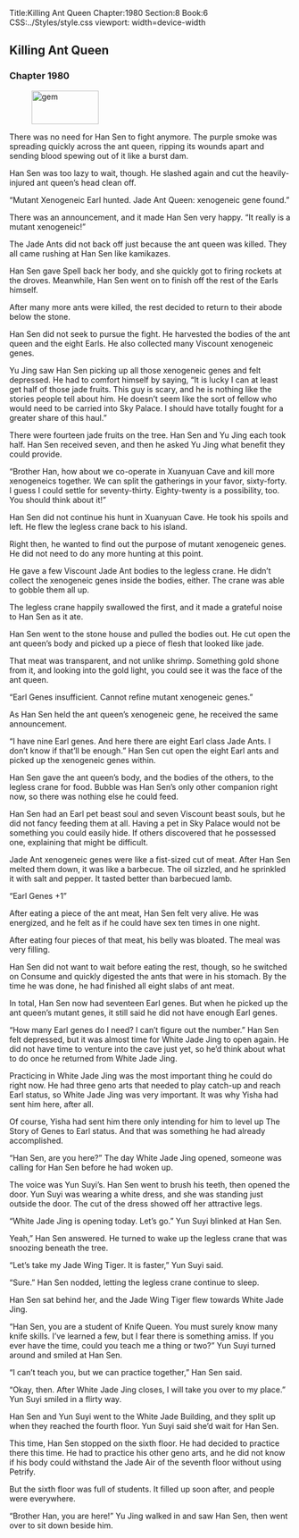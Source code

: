 Title:Killing Ant Queen 
Chapter:1980 
Section:8 
Book:6 
CSS:../Styles/style.css 
viewport: width=device-width
  
## Killing Ant Queen
### Chapter 1980 
<figure>
	<img src="../Images/gem.gif" alt="gem" id="gem" width="120" height="60" />
</figure>
  

  
  There was no need for Han Sen to fight anymore. The purple smoke was spreading quickly across the ant queen, ripping its wounds apart and sending blood spewing out of it like a burst dam.

Han Sen was too lazy to wait, though. He slashed again and cut the heavily-injured ant queen’s head clean off.

“Mutant Xenogeneic Earl hunted. Jade Ant Queen: xenogeneic gene found.”

There was an announcement, and it made Han Sen very happy. “It really is a mutant xenogeneic!”

The Jade Ants did not back off just because the ant queen was killed. They all came rushing at Han Sen like kamikazes.

Han Sen gave Spell back her body, and she quickly got to firing rockets at the droves. Meanwhile, Han Sen went on to finish off the rest of the Earls himself.

After many more ants were killed, the rest decided to return to their abode below the stone.

Han Sen did not seek to pursue the fight. He harvested the bodies of the ant queen and the eight Earls. He also collected many Viscount xenogeneic genes.

Yu Jing saw Han Sen picking up all those xenogeneic genes and felt depressed. He had to comfort himself by saying, “It is lucky I can at least get half of those jade fruits. This guy is scary, and he is nothing like the stories people tell about him. He doesn’t seem like the sort of fellow who would need to be carried into Sky Palace. I should have totally fought for a greater share of this haul.”

There were fourteen jade fruits on the tree. Han Sen and Yu Jing each took half. Han Sen received seven, and then he asked Yu Jing what benefit they could provide.

“Brother Han, how about we co-operate in Xuanyuan Cave and kill more xenogeneics together. We can split the gatherings in your favor, sixty-forty. I guess I could settle for seventy-thirty. Eighty-twenty is a possibility, too. You should think about it!”

Han Sen did not continue his hunt in Xuanyuan Cave. He took his spoils and left. He flew the legless crane back to his island.

Right then, he wanted to find out the purpose of mutant xenogeneic genes. He did not need to do any more hunting at this point.

He gave a few Viscount Jade Ant bodies to the legless crane. He didn’t collect the xenogeneic genes inside the bodies, either. The crane was able to gobble them all up.

The legless crane happily swallowed the first, and it made a grateful noise to Han Sen as it ate.

Han Sen went to the stone house and pulled the bodies out. He cut open the ant queen’s body and picked up a piece of flesh that looked like jade.

That meat was transparent, and not unlike shrimp. Something gold shone from it, and looking into the gold light, you could see it was the face of the ant queen.

“Earl Genes insufficient. Cannot refine mutant xenogeneic genes.”

As Han Sen held the ant queen’s xenogeneic gene, he received the same announcement.

“I have nine Earl genes. And here there are eight Earl class Jade Ants. I don’t know if that’ll be enough.” Han Sen cut open the eight Earl ants and picked up the xenogeneic genes within.

Han Sen gave the ant queen’s body, and the bodies of the others, to the legless crane for food. Bubble was Han Sen’s only other companion right now, so there was nothing else he could feed.

Han Sen had an Earl pet beast soul and seven Viscount beast souls, but he did not fancy feeding them at all. Having a pet in Sky Palace would not be something you could easily hide. If others discovered that he possessed one, explaining that might be difficult.

Jade Ant xenogeneic genes were like a fist-sized cut of meat. After Han Sen melted them down, it was like a barbecue. The oil sizzled, and he sprinkled it with salt and pepper. It tasted better than barbecued lamb.

“Earl Genes +1”

After eating a piece of the ant meat, Han Sen felt very alive. He was energized, and he felt as if he could have sex ten times in one night.

After eating four pieces of that meat, his belly was bloated. The meal was very filling.

Han Sen did not want to wait before eating the rest, though, so he switched on Consume and quickly digested the ants that were in his stomach. By the time he was done, he had finished all eight slabs of ant meat.

In total, Han Sen now had seventeen Earl genes. But when he picked up the ant queen’s mutant genes, it still said he did not have enough Earl genes.

“How many Earl genes do I need? I can’t figure out the number.” Han Sen felt depressed, but it was almost time for White Jade Jing to open again. He did not have time to venture into the cave just yet, so he’d think about what to do once he returned from White Jade Jing.

Practicing in White Jade Jing was the most important thing he could do right now. He had three geno arts that needed to play catch-up and reach Earl status, so White Jade Jing was very important. It was why Yisha had sent him here, after all.

Of course, Yisha had sent him there only intending for him to level up The Story of Genes to Earl status. And that was something he had already accomplished.

“Han Sen, are you here?” The day White Jade Jing opened, someone was calling for Han Sen before he had woken up.

The voice was Yun Suyi’s. Han Sen went to brush his teeth, then opened the door. Yun Suyi was wearing a white dress, and she was standing just outside the door. The cut of the dress showed off her attractive legs.

“White Jade Jing is opening today. Let’s go.” Yun Suyi blinked at Han Sen.

Yeah,” Han Sen answered. He turned to wake up the legless crane that was snoozing beneath the tree.

“Let’s take my Jade Wing Tiger. It is faster,” Yun Suyi said.

“Sure.” Han Sen nodded, letting the legless crane continue to sleep.

Han Sen sat behind her, and the Jade Wing Tiger flew towards White Jade Jing.

“Han Sen, you are a student of Knife Queen. You must surely know many knife skills. I’ve learned a few, but I fear there is something amiss. If you ever have the time, could you teach me a thing or two?” Yun Suyi turned around and smiled at Han Sen.

“I can’t teach you, but we can practice together,” Han Sen said.

“Okay, then. After White Jade Jing closes, I will take you over to my place.” Yun Suyi smiled in a flirty way.

Han Sen and Yun Suyi went to the White Jade Building, and they split up when they reached the fourth floor. Yun Suyi said she’d wait for Han Sen.

This time, Han Sen stopped on the sixth floor. He had decided to practice there this time. He had to practice his other geno arts, and he did not know if his body could withstand the Jade Air of the seventh floor without using Petrify.

But the sixth floor was full of students. It filled up soon after, and people were everywhere.

“Brother Han, you are here!” Yu Jing walked in and saw Han Sen, then went over to sit down beside him.
